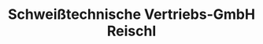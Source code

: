 ---
title: "Schweißtechnische Vertriebs-GmbH Reischl"
url: /polling/schweisstechnische-vertriebs-gmbh-reischl/
shop: Großhandel
---